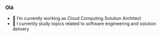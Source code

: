 ### Olá

- 🔭 I’m currently working as Cloud Computing Solution Architect 
- 🌱 I currently study topics related to software engineering and solution delivery
